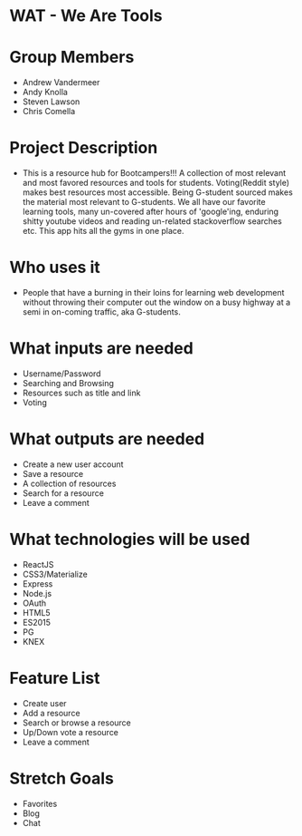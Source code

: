 # WAT - We Are Tools

# Group Members

* Andrew Vandermeer
* Andy Knolla
* Steven Lawson
* Chris Comella

# Project Description

* This is a resource hub for Bootcampers!!! A collection of most relevant and most favored resources and tools for students. Voting(Reddit style) makes best resources most accessible. Being G-student sourced makes the material most relevant to G-students. We all have our favorite learning tools, many un-covered after hours of 'google'ing, enduring shitty youtube videos and reading un-related stackoverflow searches etc. This app hits all the gyms in one place.

# Who uses it

* People that have a burning in their loins for learning web development without throwing their computer out the window on a busy highway at a semi in on-coming traffic, aka G-students.

# What inputs are needed

* Username/Password
* Searching and Browsing
* Resources such as title and link
* Voting

# What outputs are needed

* Create a new user account
* Save a resource
* A collection of resources
* Search for a resource
* Leave a comment

# What technologies will be used

* ReactJS
* CSS3/Materialize
* Express
* Node.js
* OAuth
* HTML5
* ES2015
* PG
* KNEX

# Feature List

* Create user
* Add a resource
* Search or browse a resource
* Up/Down vote a resource
* Leave a comment

# Stretch Goals

* Favorites
* Blog
* Chat
